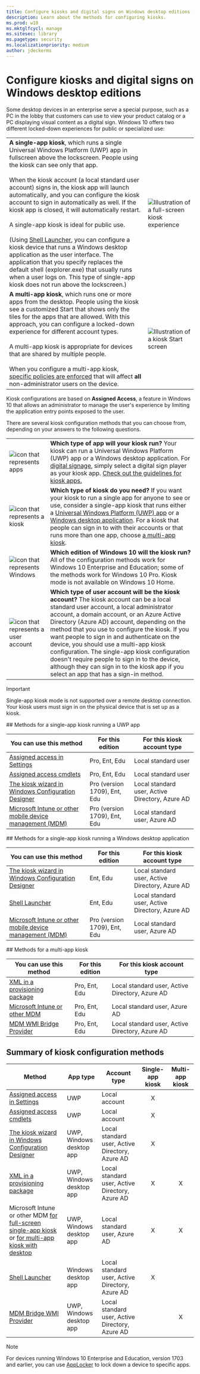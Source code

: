 ```yaml
---
title: Configure kiosks and digital signs on Windows desktop editions (Windows 10)
description: Learn about the methods for configuring kiosks.
ms.prod: w10
ms.mktglfcycl: manage
ms.sitesec: library
ms.pagetype: security
ms.localizationpriority: medium
author: jdeckerms
---
```


# Configure kiosks and digital signs on Windows desktop editions

Some desktop devices in an enterprise serve a special purpose, such as a PC in the lobby that customers can use to view your product catalog or a PC displaying visual content as a digital sign. Windows 10 offers two different locked-down experiences for public or specialized use:

|  |  |
--- | ---
 | **A single-app kiosk**, which runs a single Universal Windows Platform (UWP) app in fullscreen above the lockscreen. People using the kiosk can see only that app.<br><br>When the kiosk account (a local standard user account) signs in, the kiosk app will launch automatically, and you can configure the kiosk account to sign in automatically as well. If the kiosk app is closed, it will automatically restart.<br><br>A single-app kiosk is ideal for public use.<br><br>(Using [Shell Launcher](kiosk-shelllauncher.md), you can configure a kiosk device that runs a Windows desktop application as the user interface. The application that you specify replaces the default shell (explorer.exe) that usually runs when a user logs on. This type of single-app kiosk does not run above the lockscreen.) | ![Illustration of a full-screen kiosk experience](images/kiosk-fullscreen.png)
 |  **A multi-app kiosk**, which runs one or more apps from the desktop. People using the kiosk see a customized Start that shows only the tiles for the apps that are allowed. With this approach, you can configure a locked-down experience for different account types.<br><br>A multi-app kiosk is appropriate for devices that are shared by multiple people.<br><br>When you configure a multi-app kiosk, [specific policies are enforced](kiosk-policies.md) that will affect **all** non-administrator users on the device. | ![Illustration of a kiosk Start screen](images/kiosk-desktop.png)

Kiosk configurations are based on **Assigned Access**, a feature in Windows 10 that allows an administrator to manage the user's experience by limiting the application entry points exposed to the user. 

There are several kiosk configuration methods that you can choose from, depending on your answers to the following questions.

|  |  |
--- | ---
![icon that represents apps](images/office-logo.png) | **Which type of app will your kiosk run?** Your kiosk can run a Universal Windows Platform (UWP) app or a Windows desktop application. For [digital signage](setup-digital-signage.md), simply select a digital sign player as your kiosk app. [Check out the guidelines for kiosk apps.](guidelines-for-assigned-access-app.md) 
![icon that represents a kiosk](images/kiosk.png) | **Which type of kiosk do you need?** If you want your kiosk to run a single app for anyone to see or use, consider a single-app kiosk that runs either a [Universal Windows Platform (UWP) app](#uwp) or a [Windows desktop application](#classic). For a kiosk that people can sign in to with their accounts or that runs more than one app, choose [a multi-app kiosk](#desktop). 
![icon that represents Windows](images/windows.png) | **Which edition of Windows 10 will the kiosk run?** All of the configuration methods work for Windows 10 Enterprise and Education; some of the methods work for Windows 10 Pro. Kiosk mode is not available on Windows 10 Home. 
![icon that represents a user account](images/user.png) | **Which type of user account will be the kiosk account?** The kiosk account can be a local standard user account, a local administrator account, a domain account, or an Azure Active Directory (Azure AD) account, depending on the method that you use to configure the kiosk. If you want people to sign in and authenticate on the device, you should use a multi-app kiosk configuration. The single-app kiosk configuration doesn't require people to sign in to the device, although they can sign in to the kiosk app if you select an app that has a sign-in method.     


>[!IMPORTANT]
>Single-app kiosk mode is not supported over a remote desktop connection. Your kiosk users must sign in on the physical device that is set up as a kiosk.
 
<span id="uwp" />
## Methods for a single-app kiosk running a UWP app

You can use this method | For this edition | For this kiosk account type 
--- | --- | ---
[Assigned access in Settings](kiosk-single-app.md#local) | Pro, Ent, Edu | Local standard user
[Assigned access cmdlets](kiosk-single-app.md#powershell)  | Pro, Ent, Edu | Local standard user
[The kiosk wizard in Windows Configuration Designer](kiosk-single-app.md#wizard)  | Pro (version 1709), Ent, Edu | Local standard user, Active Directory, Azure AD 
[Microsoft Intune or other mobile device management (MDM)](kiosk-single-app.md#mdm) | Pro (version 1709), Ent, Edu | Local standard user, Azure AD

<span id="classic" />
## Methods for a single-app kiosk running a Windows desktop application

You can use this method | For this edition | For this kiosk account type 
--- | --- | ---
[The kiosk wizard in Windows Configuration Designer](kiosk-single-app.md#wizard) | Ent, Edu | Local standard user, Active Directory, Azure AD 
[Shell Launcher](kiosk-shelllauncher.md) | Ent, Edu | Local standard user, Active Directory, Azure AD
[Microsoft Intune or other mobile device management (MDM)](kiosk-single-app.md#mdm) | Pro (version 1709), Ent, Edu | Local standard user, Azure AD

<span id="desktop" />
## Methods for a multi-app kiosk

You can use this method | For this edition | For this kiosk account type 
--- | --- | ---
[XML in a provisioning package](lock-down-windows-10-to-specific-apps.md) | Pro, Ent, Edu | Local standard user, Active Directory, Azure AD
[Microsoft Intune or other MDM](lock-down-windows-10-to-specific-apps.md) | Pro, Ent, Edu | Local standard user, Azure AD
[MDM WMI Bridge Provider](kiosk-mdm-bridge.md) | Pro, Ent, Edu | Local standard user, Active Directory, Azure AD  

## Summary of kiosk configuration methods

Method | App type | Account type | Single-app kiosk | Multi-app kiosk
--- | --- | --- | :---: | :---:
[Assigned access in Settings](kiosk-single-app.md#local) | UWP | Local account | X  |
[Assigned access cmdlets](kiosk-single-app.md#powershell) | UWP | Local account | X |
[The kiosk wizard in Windows Configuration Designer](kiosk-single-app.md#wizard) | UWP, Windows desktop app | Local standard user, Active Directory, Azure AD | X  |
[XML in a provisioning package](lock-down-windows-10-to-specific-apps.md)  | UWP, Windows desktop app | Local standard user, Active Directory, Azure AD | X  | X
Microsoft Intune or other MDM [for full-screen single-app kiosk](kiosk-single-app.md#mdm) or [for multi-app kiosk with desktop](lock-down-windows-10-to-specific-apps.md) | UWP, Windows desktop app | Local standard user, Azure AD | X | X
[Shell Launcher](kiosk-shelllauncher.md) |Windows desktop app | Local standard user, Active Directory, Azure AD | X | 
[MDM Bridge WMI Provider](kiosk-mdm-bridge.md) | UWP, Windows desktop app | Local standard user, Active Directory, Azure AD |  | X


>[!NOTE]
>For devices running Windows 10 Enterprise and Education, version 1703 and earlier, you can use [AppLocker](lock-down-windows-10-applocker.md) to lock down a device to specific apps. 

